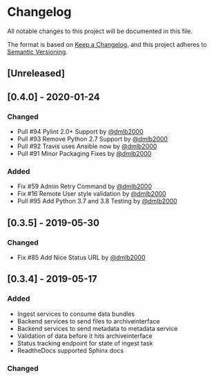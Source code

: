 # Changelog
All notable changes to this project will be documented in this file.

The format is based on [Keep a Changelog](https://keepachangelog.com/en/1.0.0/),
and this project adheres to [Semantic Versioning](https://semver.org/spec/v2.0.0.html).

## [Unreleased]

## [0.4.0] - 2020-01-24
### Changed
- Pull #94 Pylint 2.0+ Support by [@dmlb2000](https://github.com/dmlb2000)
- Pull #93 Remove Python 2.7 Support by [@dmlb2000](https://github.com/dmlb2000)
- Pull #92 Travis uses Ansible now by [@dmlb2000](https://github.com/dmlb2000)
- Pull #91 Minor Packaging Fixes by [@dmlb2000](https://github.com/dmlb2000)

### Added
- Fix #59 Admin Retry Command by [@dmlb2000](https://github.com/dmlb2000)
- Fix #16 Remote User style validation by [@dmlb2000](https://github.com/dmlb2000)
- Pull #95 Add Python 3.7 and 3.8 Testing by [@dmlb2000](https://github.com/dmlb2000)

## [0.3.5] - 2019-05-30
### Changed
- Fix #85 Add Nice Status URL by [@dmlb2000](https://github.com/dmlb2000)

## [0.3.4] - 2019-05-17
### Added
- Ingest services to consume data bundles
- Backend services to send files to archiveinterface
- Backend services to send metadata to metadata service
- Validation of data before it hits archiveinterface
- Status tracking endpoint for state of ingest task
- ReadtheDocs supported Sphinx docs

### Changed
